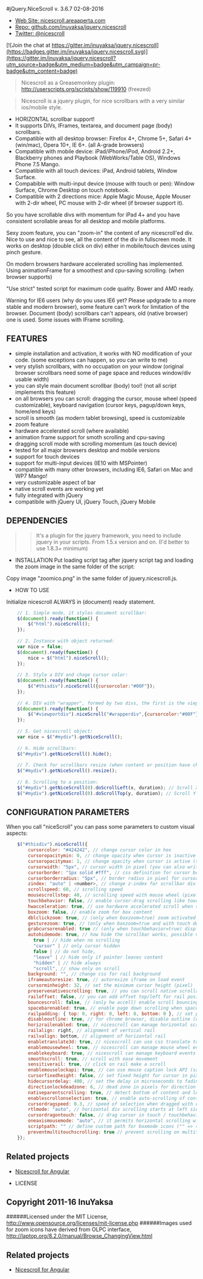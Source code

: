 #jQuery.NiceScroll
v. 3.6.7 02-08-2016

 - [Web Site: nicescroll.areaaperta.com](http://nicescroll.areaaperta.com)
 - [Repo: github.com/inuyaksa/jquery.nicescroll](https://github.com/inuyaksa/jquery.nicescroll)
 - [Twitter: @nicescroll](https://twitter.com/nicescroll)

 [![Join the chat at https://gitter.im/inuyaksa/jquery.nicescroll](https://badges.gitter.im/inuyaksa/jquery.nicescroll.svg)](https://gitter.im/inuyaksa/jquery.nicescroll?utm_source=badge&utm_medium=badge&utm_campaign=pr-badge&utm_content=badge)

> Nicescroll as a Greasemonkey plugin: http://userscripts.org/scripts/show/119910 (freezed)


> Nicescroll is a jquery plugin, for nice scrollbars with a very similar ios/mobile style.

  - HORIZONTAL scrollbar support!
  - It supports DIVs, IFrames, textarea, and document page (body) scrollbars.
  - Compatible with all desktop browser: Firefox 4+, Chrome 5+, Safari 4+ (win/mac), Opera 10+, IE 6+. (all A-grade browsers)
  - Compatible with mobile device: iPad/iPhone/iPod, Android 2.2+, Blackberry phones and Playbook (WebWorks/Table OS), Windows Phone 7.5 Mango.
  - Compatible with all touch devices: iPad, Android tablets, Window Surface.
  - Compabible with multi-input device (mouse with touch or pen): Window Surface, Chrome Desktop on touch notebook.
  - Compatible with 2 directions mice: Apple Magic Mouse, Apple Mouser with 2-dir wheel, PC mouse with 2-dir wheel (if browser support it).

So you have scrollable divs with momentum for iPad 4+ and you have consistent scrollable areas for all desktop and mobile platforms.

Sexy zoom feature, you can "zoom-in" the content of any nicescroll'ed div.
Nice to use and nice to see, all the content of the div in fullscreen mode.
It works on desktop (double click on div) either in mobile/touch devices using pinch gesture.

On modern browsers hardware accelerated scrolling has implemented.
Using animationFrame for a smoothest and cpu-saving scrolling. (when browser supports)

"Use strict" tested script for maximum code quality.
Bower and AMD ready.

Warning for IE6 users (why do you uses IE6 yet? Please updgrade to a more stable and modern browser), some feature can't work for limitation of the browser.
Document (body) scrollbars can't appears, old (native browser) one is used. Some issues with IFrame scrolling.


## FEATURES

- simple installation and activation, it works with NO modification of your code. (some exceptions can happen, so you can write to me)
- very stylish scrollbars, with no occupation on your window (original browser scrollbars need some of page space and reduces window/div usable width)
- you can style main document scrollbar (body) too!! (not all script implements this feature)
- on all browsers you can scroll: dragging the cursor, mouse wheel (speed customizable), keyboard navigation (cursor keys, pagup/down keys, home/end keys)
- scroll is smooth (as modern tablet browsing), speed is customizable
- zoom feature
- hardware accelerated scroll (where available)
- animation frame support for smoth scrolling and cpu-saving
- dragging scroll mode with scrolling momentum (as touch device)
- tested for all major browsers desktop and mobile versions
- support for touch devices
- support for multi-input devices (IE10 with MSPointer)
- compatible with many other browsers, including IE6, Safari on Mac and WP7 Mango!
- very customizable aspect of bar
- native scroll events are working yet
- fully integrated with jQuery
- compatibile with jQuery UI, jQuery Touch, jQuery Mobile


## DEPENDENCIES
>> It's a plugin for the jquery framework, you need to include jquery in your scripts.
>> From 1.5.x version and on. (I'd better to use 1.8.3+ minimum)


* INSTALLATION
Put loading script tag after jquery script tag and loading the zoom image in the same folder of the script:

<script src="jquery.nicescroll.js"></script>

Copy image "zoomico.png" in the same folder of jquery.nicescroll.js.


* HOW TO USE

Initialize nicescroll ALWAYS in (document) ready statement.
```javascript
    // 1. Simple mode, it styles document scrollbar:
    $(document).ready(function() {  
        $("html").niceScroll();
    });
    
    // 2. Instance with object returned:
    var nice = false;
    $(document).ready(function() {  
        nice = $("html").niceScroll();
    });
    
    // 3. Style a DIV and chage cursor color:
    $(document).ready(function() {  
        $("#thisdiv").niceScroll({cursorcolor:"#00F"});
    });
    
    // 4. DIV with "wrapper", formed by two divs, the first is the vieport, the latter is the content:
    $(document).ready(function() {
        $("#viewportdiv").niceScroll("#wrapperdiv",{cursorcolor:"#00F"});
    });
    
    // 5. Get nicescroll object:
    var nice = $("#mydiv").getNiceScroll();
    
    // 6. Hide scrollbars:
    $("#mydiv").getNiceScroll().hide();
    
    // 7. Check for scrollbars resize (when content or position have changed):
    $("#mydiv").getNiceScroll().resize();
    
    // 8. Scrolling to a position:
    $("#mydiv").getNiceScroll(0).doScrollLeft(x, duration); // Scroll X Axis
    $("#mydiv").getNiceScroll(0).doScrollTop(y, duration); // Scroll Y Axis
```

## CONFIGURATION PARAMETERS
When you call "niceScroll" you can pass some parameters to custom visual aspects:

```javascript
    $("#thisdiv").niceScroll({
        cursorcolor: "#424242", // change cursor color in hex
        cursoropacitymin: 0, // change opacity when cursor is inactive (scrollabar "hidden" state), range from 1 to 0
        cursoropacitymax: 1, // change opacity when cursor is active (scrollabar "visible" state), range from 1 to 0
        cursorwidth: "5px", // cursor width in pixel (you can also write "5px")
        cursorborder: "1px solid #fff", // css definition for cursor border
        cursorborderradius: "5px", // border radius in pixel for cursor
        zindex: "auto" | <number>, // change z-index for scrollbar div
        scrollspeed: 60, // scrolling speed
        mousescrollstep: 40, // scrolling speed with mouse wheel (pixel)
        touchbehavior: false, // enable cursor-drag scrolling like touch devices in desktop computer
        hwacceleration: true, // use hardware accelerated scroll when supported
        boxzoom: false, // enable zoom for box content
        dblclickzoom: true, // (only when boxzoom=true) zoom activated when double click on box
        gesturezoom: true, // (only when boxzoom=true and with touch devices) zoom activated when pinch out/in on box
        grabcursorenabled: true // (only when touchbehavior=true) display "grab" icon
        autohidemode: true, // how hide the scrollbar works, possible values: 
          true | // hide when no scrolling
          "cursor" | // only cursor hidden
          false | // do not hide,
          "leave" | // hide only if pointer leaves content
          "hidden" | // hide always
          "scroll", // show only on scroll          
        background: "", // change css for rail background
        iframeautoresize: true, // autoresize iframe on load event
        cursorminheight: 32, // set the minimum cursor height (pixel)
        preservenativescrolling: true, // you can scroll native scrollable areas with mouse, bubbling mouse wheel event
        railoffset: false, // you can add offset top/left for rail position
        bouncescroll: false, // (only hw accell) enable scroll bouncing at the end of content as mobile-like 
        spacebarenabled: true, // enable page down scrolling when space bar has pressed
        railpadding: { top: 0, right: 0, left: 0, bottom: 0 }, // set padding for rail bar
        disableoutline: true, // for chrome browser, disable outline (orange highlight) when selecting a div with nicescroll
        horizrailenabled: true, // nicescroll can manage horizontal scroll
        railalign: right, // alignment of vertical rail
        railvalign: bottom, // alignment of horizontal rail
        enabletranslate3d: true, // nicescroll can use css translate to scroll content
        enablemousewheel: true, // nicescroll can manage mouse wheel events
        enablekeyboard: true, // nicescroll can manage keyboard events
        smoothscroll: true, // scroll with ease movement
        sensitiverail: true, // click on rail make a scroll
        enablemouselockapi: true, // can use mouse caption lock API (same issue on object dragging)
        cursorfixedheight: false, // set fixed height for cursor in pixel
        hidecursordelay: 400, // set the delay in microseconds to fading out scrollbars
        directionlockdeadzone: 6, // dead zone in pixels for direction lock activation
        nativeparentscrolling: true, // detect bottom of content and let parent to scroll, as native scroll does
        enablescrollonselection: true, // enable auto-scrolling of content when selection text
        cursordragspeed: 0.3, // speed of selection when dragged with cursor
        rtlmode: "auto", // horizontal div scrolling starts at left side
        cursordragontouch: false, // drag cursor in touch / touchbehavior mode also
        oneaxismousemode: "auto", // it permits horizontal scrolling with mousewheel on horizontal only content, if false (vertical-only) mousewheel don't scroll horizontally, if value is auto detects two-axis mouse
        scriptpath: "" // define custom path for boxmode icons ("" => same script path)
        preventmultitouchscrolling: true // prevent scrolling on multitouch events
    });
```

Related projects
----------------

* [Nicescroll for Angular](https://github.com/tushariscoolster/angular-nicescroll)

* LICENSE

## Copyright 2011-16 InuYaksa

######Licensed under the MIT License, http://www.opensource.org/licenses/mit-license.php
######Images used for zoom icons have derived from OLPC interface, http://laptop.org/8.2.0/manual/Browse_ChangingView.html


Related projects
----------------

* [Nicescroll for Angular](https://github.com/tushariscoolster/angular-nicescroll)
